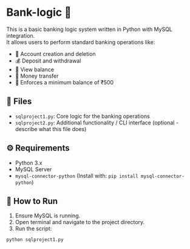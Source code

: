 # Bank-logic 🏦

This is a basic banking logic system written in Python with MySQL integration.  
It allows users to perform standard banking operations like:

- 🧑 Account creation and deletion  
- 💰 Deposit and withdrawal  
- 👀 View balance  
- 🔄 Money transfer  
- 🚫 Enforces a minimum balance of ₹500

## 📂 Files

- `sqlproject1.py`: Core logic for the banking operations
- `sqlproject2.py`: Additional functionality / CLI interface (optional - describe what this file does)

## ⚙️ Requirements

- Python 3.x
- MySQL Server
- `mysql-connector-python` (Install with: `pip install mysql-connector-python`)

## 🏁 How to Run

1. Ensure MySQL is running.
2. Open terminal and navigate to the project directory.
3. Run the script:

```bash
python sqlproject1.py
